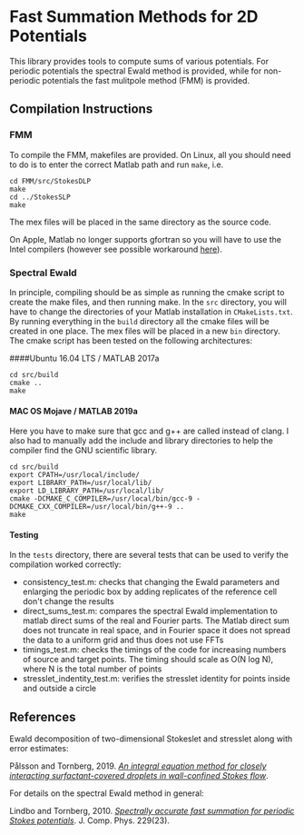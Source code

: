 # Fast Summation Methods for 2D Potentials

This library provides tools to compute sums of various potentials. For periodic potentials the spectral Ewald method is provided, while for non-periodic potentials the fast mulitpole method (FMM) is provided. 

## Compilation Instructions

### FMM

To compile the FMM, makefiles are provided. On Linux, all you should need to do is to enter the correct Matlab path and run `make`, i.e.

	cd FMM/src/StokesDLP
	make
	cd ../StokesSLP
	make

The mex files will be placed in the same directory as the source code.


On Apple, Matlab no longer supports gfortran so you will have to use the Intel compilers (however see possible workaround [here](https://se.mathworks.com/matlabcentral/answers/338303-how-to-set-up-mex-with-gfortran-on-mac)).

### Spectral Ewald
In principle, compiling should be as simple as running the cmake script to create the make files, and then running make. In the `src` directory, you will have to change the directories of your Matlab installation in `CMakeLists.txt`. By running everything in the `build` directory all the cmake files will be created in one place. The mex files will be placed in a new `bin` directory. The cmake script has been tested on the following architectures:

####Ubuntu 16.04 LTS / MATLAB 2017a

	cd src/build
	cmake ..
	make

#### MAC OS Mojave / MATLAB 2019a

Here you have to make sure that gcc and g++ are called instead of clang. I also had to manually add the include and library directories to help the compiler find the GNU scientific library.

	cd src/build
	export CPATH=/usr/local/include/
	export LIBRARY_PATH=/usr/local/lib/
	export LD_LIBRARY_PATH=/usr/local/lib/
	cmake -DCMAKE_C_COMPILER=/usr/local/bin/gcc-9 -DCMAKE_CXX_COMPILER=/usr/local/bin/g++-9 .. 
	make

#### Testing

In the `tests` directory, there are several tests that can be used to verify the compilation worked correctly:
* consistency_test.m: checks that changing the Ewald parameters and enlarging the periodic box by adding replicates of the reference cell don't change the results
* direct_sums_test.m: compares the spectral Ewald implementation to matlab direct sums of the real and Fourier parts. The Matlab direct sum does not truncate in real space, and in Fourier space it does not spread the data to a uniform grid and thus does not use FFTs
* timings_test.m: checks the timings of the code for increasing numbers of source and target points. The timing should scale as O(N log N), where N is the total number of points
* stresslet_indentity_test.m: verifies the stresslet identity for points inside and outside a circle

## References

Ewald decomposition of two-dimensional Stokeslet and stresslet along with error estimates:

Pålsson and Tornberg, 2019. [*An integral equation method for closely interacting surfactant-covered droplets in wall-confined Stokes flow*](https://arxiv.org/abs/1909.12581).

For details on the spectral Ewald method in general:

Lindbo and Tornberg, 2010. [*Spectrally accurate fast summation for periodic Stokes potentials*](https://www.sciencedirect.com/science/article/pii/S0021999110004730). J. Comp. Phys. 229(23). 
